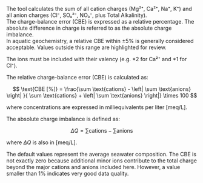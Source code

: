 The tool calculates the sum of all cation charges (Mg²⁺, Ca²⁺, Na⁺, K⁺) and all anion charges (Cl⁻, SO₄²⁻, NO₃⁻, plus Total Alkalinity).  
The charge-balance error (CBE) is expressed as a relative percentage. The absolute difference in charge is referred to as the absolute charge imbalance.  
In aquatic geochemistry, a relative CBE within ±5% is generally considered acceptable. Values outside this range are highlighted for review.

The ions must be included with their valency (e.g. *2 for Ca²⁺ and *1 for Cl⁻).

The relative charge-balance error (CBE) is calculated as:

$$
\text{CBE [%]} = \frac{\sum \text{cations} - \left| \sum \text{anions} \right| }{ \sum \text{cations} + \left| \sum \text{anions} \right|} \times 100
$$

where concentrations are expressed in milliequivalents per liter \[meq/L\].

The absolute charge imbalance is defined as:

$$
\Delta Q = \sum \text{cations} - \sum \text{anions}
$$

where $\Delta Q$ is also in \[meq/L\].

The default values represent the average seawater composition. The CBE is not exactly zero because additional minor ions contribute to the total 
charge beyond the major cations and anions included here. However, a value smaller than 1% indicates very good data quality.

